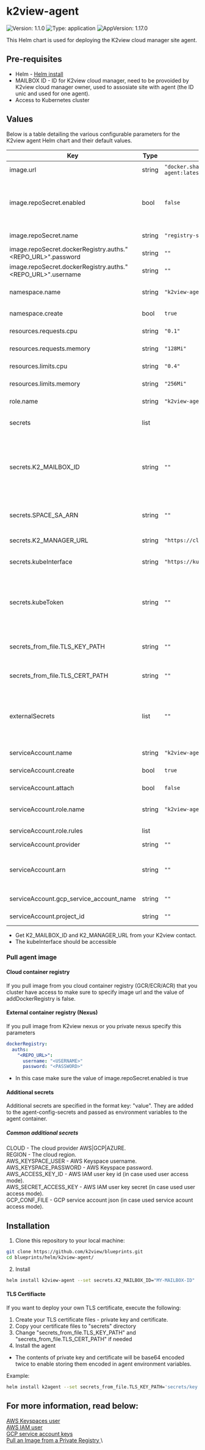 # k2view-agent

![Version: 1.1.0](https://img.shields.io/badge/Version-1.1.0-informational?style=flat-square) ![Type: application](https://img.shields.io/badge/Type-application-informational?style=flat-square) ![AppVersion: 1.17.0](https://img.shields.io/badge/AppVersion-1.17.0-informational?style=flat-square)

This Helm chart is used for deploying the K2view cloud manager site agent.

## Pre-requisites
* Helm - [Helm install](https://helm.sh/docs/intro/install/)
* MAILBOX ID - ID for K2view cloud manager, need to be provoided by K2view cloud manager owner, used to assosiate site with agent (the ID unic and used for one agent).
* Access to Kubernetes cluster

## Values
Below is a table detailing the various configurable parameters for the K2view agent Helm chart and their default values.

| Key | Type | Default | Description |
|-----|------|---------|-------------|
| image.url | string | `"docker.share.cloud.k2view.com/k2view/k2v-agent:latest"` | URL for the K2view agent Docker image. |
| image.repoSecret.enabled | bool | `false` | Set true if you want to pull image from external repo, set false if your k8s already have access to the repo. |
| image.repoSecret.name | string | `"registry-secret"` | Name of the repository secret. |
| image.repoSecret.dockerRegistry.auths."<REPO_URL>".password | string | `""` | External repo password. |
| image.repoSecret.dockerRegistry.auths."<REPO_URL>".username | string | `""` | External repo user. |
| namespace.name | string | `"k2view-agent"` | Name of the namespace for the agent. |
| namespace.create | bool | `true` | Create new namespace for agent. |
| resources.requests.cpu | string | `"0.1"` | agent container CPU requests. |
| resources.requests.memory | string | `"128Mi"` | gent container memory requests. |
| resources.limits.cpu | string | `"0.4"` | agent container CPU limit. |
| resources.limits.memory | string | `"256Mi"` | agent container memory limit. |
| role.name | string | `"k2view-agent"` | Name of the agent role. |
| secrets | list |  | List of secrets for K2view agent, list of name and value. |
| secrets.K2_MAILBOX_ID | string | `""` | ID for K2view cloud manager, need to be provoided by K2view cloud manager owner, used to assosiate site with agent (the ID unic and used for one agent). |
| secrets.SPACE_SA_ARN | string | `""` | For aws only, iam role arn attached to the k8s fabric namespace service account |
| secrets.K2_MANAGER_URL | string | `"https://cloud.k2view.com/api/mailbox"` | K2view cloud manager url. |
| secrets.kubeInterface | string | `"https://kubernetes.default.svc"` | K8s API interface, need to be accessble from the agent. |
| secrets.kubeToken | string | `""` | Token to access k8s API, If serviceAccount.create is true this env will be ignored and will use the tocken of creates SA. |
| secrets_from_file.TLS_KEY_PATH | string | `""` | Path to TLS private key file (will be base64 encoded twice). |
| secrets_from_file.TLS_CERT_PATH | string | `""` | Path to TLS certificate file (will be base64 encoded twice). |
| externalSecrets | list | `""` | List of secrets to point enviroment variables to, used for secrets that not deployed by this helm, list of {secretName, key, varName}. |
| serviceAccount.name | string | `"k2view-agent"` | Service account name for agent. |
| serviceAccount.create | bool | `true` | Create service account for agent. |
| serviceAccount.attach | bool | `false` | Attach service account to agent pod. |
| serviceAccount.role.name | string | `"k2view-agent"` | Cluster role that will be atached to agent service account. |
| serviceAccount.role.rules | list |  | List of rules for Cluster role. |
| serviceAccount.provider | string | `""` | aws or gcp. |
| serviceAccount.arn | string | `""` | For aws only, deployer iam role arn, attached to k8s agent namespace service account. |
| serviceAccount.gcp_service_account_name | string |`""`| For gcp only, service account name. |
| serviceAccount.project_id | string |`""`| For gcp only, project id. |

* Get K2_MAILBOX_ID and K2_MANAGER_URL from your K2view contact.
* The kubeInterface should be accessible 

### Pull agent image
#### Cloud container registry
If you pull image from you cloud container registry (GCR/ECR/ACR) that you cluster have access to make sure to specify image url and the value of addDockerRegistry is false.

#### External container registry (Nexus)
If you pull image from K2view nexus or you private nexus specify this parameters 

```yaml
dockerRegistry:
  auths:
    "<REPO_URL>":
      username: "<USERNAME>"
      password: "<PASSWORD>"
```

* In this case make sure the value of image.repoSecret.enabled is true

#### Additional secrets
Additional secrets are specified in the format key: "value". They are added to the agent-config-secrets and passed as environment variables to the agent container.

##### Common additional secrets
CLOUD                 - The cloud provider AWS|GCP|AZURE.\
REGION                - The cloud region.\
AWS_KEYSPACE_USER     - AWS Keyspace username.\
AWS_KEYSPACE_PASSWORD - AWS Keyspace password.\
AWS_ACCESS_KEY_ID     - AWS IAM user key id (in case used user access mode).\
AWS_SECRET_ACCESS_KEY - AWS IAM user key secret (in case used user access mode).\
GCP_CONF_FILE         - GCP service account json (in case used service acount access mode).

## Installation
1. Clone this repository to your local machine:
```bash
git clone https://github.com/k2view/blueprints.git
cd blueprints/helm/k2view-agent/
```

2. Install
```bash
helm install k2view-agent --set secrets.K2_MAILBOX_ID="MY-MAILBOX-ID" .
```

#### TLS Certifiacte
If you want to deploy your own TLS certificate, execute the following:
1. Create your TLS certificate files - private key and certificate.
2. Copy your certificate files to "secrets" directory
3. Change "secrets_from_file.TLS_KEY_PATH" and "secrets_from_file.TLS_CERT_PATH" if needed
4. Install the agent

* The contents of private key and certificate will be base64 encoded twice to enable storing them encoded in agent environment variables.

Example:
```bash
helm install k2agent --set secrets_from_file.TLS_KEY_PATH='secrets/key.pem',secrets_from_file.TLS_CERT_PATH='secrets/cert.pem' .
```

## For more information, read below:

[ AWS Keyspaces user ](https://docs.aws.amazon.com/IAM/latest/UserGuide/id_credentials_keyspaces.html)\
[ AWS IAM user ](https://docs.aws.amazon.com/IAM/latest/UserGuide/id_credentials_access-keys.html)\
[ GCP service account keys ](https://cloud.google.com/iam/docs/keys-create-delete)\
[ Pull an Image from a Private Registry ](https://kubernetes.io/docs/tasks/configure-pod-container/pull-image-private-registry/)\
